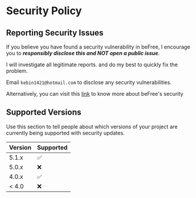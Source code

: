 # Security Policy

## Reporting Security Issues

If you believe you have found a security vulnerability in beFree, I encourage you to **_responsibly disclose this and NOT open a public issue_**.

I will investigate all legitimate reports. and do my best to quickly fix the problem.

Email `kebin1421@hotmail.com` to disclose any security vulnerabilities.

Alternatively, you can visit this [link](https://kevinurielfonseca.me/security) to know more about beFree's security

## Supported Versions

Use this section to tell people about which versions of your project are
currently being supported with security updates.

| Version | Supported          |
| ------- | ------------------ |
| 5.1.x   | :white_check_mark: |
| 5.0.x   | :x:                |
| 4.0.x   | :white_check_mark: |
| < 4.0   | :x:                |
